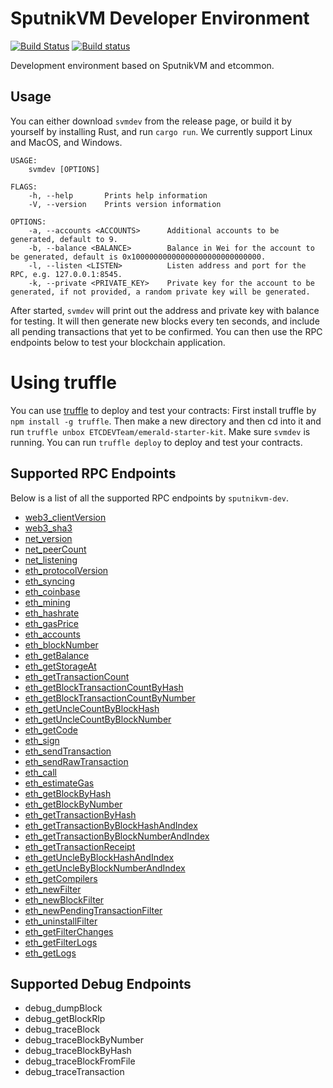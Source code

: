 # SputnikVM Developer Environment

[![Build Status](https://travis-ci.org/ethereumproject/sputnikvm-dev.svg?branch=master)](https://travis-ci.org/ethereumproject/sputnikvm-dev) [![Build status](https://ci.appveyor.com/api/projects/status/k4wytswph99qt9m9?svg=true)](https://ci.appveyor.com/project/splix/sputnikvm-dev)

Development environment based on SputnikVM and etcommon.

## Usage

You can either download `svmdev` from the release page, or build it by yourself by installing Rust, and run `cargo run`. We currently support Linux and MacOS, and Windows.

```
USAGE:
    svmdev [OPTIONS]

FLAGS:
    -h, --help       Prints help information
    -V, --version    Prints version information

OPTIONS:
    -a, --accounts <ACCOUNTS>      Additional accounts to be generated, default to 9.
    -b, --balance <BALANCE>        Balance in Wei for the account to be generated, default is 0x10000000000000000000000000000.
    -l, --listen <LISTEN>          Listen address and port for the RPC, e.g. 127.0.0.1:8545.
    -k, --private <PRIVATE_KEY>    Private key for the account to be generated, if not provided, a random private key will be generated.
```

After started, `svmdev` will print out the address and private key with balance for testing. It will then generate new blocks every ten seconds, and include all pending transactions that yet to be confirmed. You can then use the RPC endpoints below to test your blockchain application.

# Using truffle
You can use [truffle](https://truffleframework.com/) to deploy and test your contracts:
First install truffle by `npm install -g truffle`.
Then make a new directory and then cd into it and run `truffle unbox ETCDEVTeam/emerald-starter-kit`.
Make sure `svmdev` is running. You can run `truffle deploy` to deploy and test your contracts.


## Supported RPC Endpoints

Below is a list of all the supported RPC endpoints by `sputnikvm-dev`.

* [web3_clientVersion](https://github.com/ethereum/wiki/wiki/JSON-RPC#web3_clientversion)
* [web3_sha3](https://github.com/ethereum/wiki/wiki/JSON-RPC#web3_sha3)
* [net_version](https://github.com/ethereum/wiki/wiki/JSON-RPC#net_version)
* [net_peerCount](https://github.com/ethereum/wiki/wiki/JSON-RPC#net_peercount)
* [net_listening](https://github.com/ethereum/wiki/wiki/JSON-RPC#net_listening)
* [eth_protocolVersion](https://github.com/ethereum/wiki/wiki/JSON-RPC#eth_protocolversion)
* [eth_syncing](https://github.com/ethereum/wiki/wiki/JSON-RPC#eth_syncing)
* [eth_coinbase](https://github.com/ethereum/wiki/wiki/JSON-RPC#eth_coinbase)
* [eth_mining](https://github.com/ethereum/wiki/wiki/JSON-RPC#eth_mining)
* [eth_hashrate](https://github.com/ethereum/wiki/wiki/JSON-RPC#eth_hashrate)
* [eth_gasPrice](https://github.com/ethereum/wiki/wiki/JSON-RPC#eth_gasprice)
* [eth_accounts](https://github.com/ethereum/wiki/wiki/JSON-RPC#eth_accounts)
* [eth_blockNumber](https://github.com/ethereum/wiki/wiki/JSON-RPC#eth_blocknumber)
* [eth_getBalance](https://github.com/ethereum/wiki/wiki/JSON-RPC#eth_getbalance)
* [eth_getStorageAt](https://github.com/ethereum/wiki/wiki/JSON-RPC#eth_getstorageat)
* [eth_getTransactionCount](https://github.com/ethereum/wiki/wiki/JSON-RPC#eth_gettransactioncount)
* [eth_getBlockTransactionCountByHash](https://github.com/ethereum/wiki/wiki/JSON-RPC#eth_getblocktransactioncountbyhash)
* [eth_getBlockTransactionCountByNumber](https://github.com/ethereum/wiki/wiki/JSON-RPC#eth_getblocktransactioncountbynumber)
* [eth_getUncleCountByBlockHash](https://github.com/ethereum/wiki/wiki/JSON-RPC#eth_getunclecountbyblockhash)
* [eth_getUncleCountByBlockNumber](https://github.com/ethereum/wiki/wiki/JSON-RPC#eth_getunclecountbyblocknumber)
* [eth_getCode](https://github.com/ethereum/wiki/wiki/JSON-RPC#eth_getcode)
* [eth_sign](https://github.com/ethereum/wiki/wiki/JSON-RPC#eth_sign)
* [eth_sendTransaction](https://github.com/ethereum/wiki/wiki/JSON-RPC#eth_sendtransaction)
* [eth_sendRawTransaction](https://github.com/ethereum/wiki/wiki/JSON-RPC#eth_sendrawtransaction)
* [eth_call](https://github.com/ethereum/wiki/wiki/JSON-RPC#eth_call)
* [eth_estimateGas](https://github.com/ethereum/wiki/wiki/JSON-RPC#eth_estimategas)
* [eth_getBlockByHash](https://github.com/ethereum/wiki/wiki/JSON-RPC#eth_getblockbyhash)
* [eth_getBlockByNumber](https://github.com/ethereum/wiki/wiki/JSON-RPC#eth_getblockbynumber)
* [eth_getTransactionByHash](https://github.com/ethereum/wiki/wiki/JSON-RPC#eth_gettransactionbyhash)
* [eth_getTransactionByBlockHashAndIndex](https://github.com/ethereum/wiki/wiki/JSON-RPC#eth_gettransactionbyblockhashandindex)
* [eth_getTransactionByBlockNumberAndIndex](https://github.com/ethereum/wiki/wiki/JSON-RPC#eth_gettransactionbyblocknumberandindex)
* [eth_getTransactionReceipt](https://github.com/ethereum/wiki/wiki/JSON-RPC#eth_gettransactionreceipt)
* [eth_getUncleByBlockHashAndIndex](https://github.com/ethereum/wiki/wiki/JSON-RPC#eth_getunclebyblockhashandindex)
* [eth_getUncleByBlockNumberAndIndex](https://github.com/ethereum/wiki/wiki/JSON-RPC#eth_getunclebyblocknumberandindex)
* [eth_getCompilers](https://github.com/ethereum/wiki/wiki/JSON-RPC#eth_getcompilers)
* [eth_newFilter](https://github.com/ethereum/wiki/wiki/JSON-RPC#eth_newfilter)
* [eth_newBlockFilter](https://github.com/ethereum/wiki/wiki/JSON-RPC#eth_newblockfilter)
* [eth_newPendingTransactionFilter](https://github.com/ethereum/wiki/wiki/JSON-RPC#eth_newpendingtransactionfilter)
* [eth_uninstallFilter](https://github.com/ethereum/wiki/wiki/JSON-RPC#eth_uninstallfilter)
* [eth_getFilterChanges](https://github.com/ethereum/wiki/wiki/JSON-RPC#eth_getfilterchanges)
* [eth_getFilterLogs](https://github.com/ethereum/wiki/wiki/JSON-RPC#eth_getfilterlogs)
* [eth_getLogs](https://github.com/ethereum/wiki/wiki/JSON-RPC#eth_getlogs)

## Supported Debug Endpoints

* debug_dumpBlock
* debug_getBlockRlp
* debug_traceBlock
* debug_traceBlockByNumber
* debug_traceBlockByHash
* debug_traceBlockFromFile
* debug_traceTransaction
